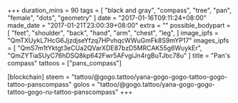 +++
duration_mins = 90
tags = [
  "black and gray",
  "compass",
  "tree",
  "pan",
  "female",
  "dots",
  "geometry"
]
date = "2017-01-16T09:11:24+08:00"
made_date = "2017-01-21T23:00:39+08:00"
extra = ""
possible_bodypart = [
  "feet",
  "shoulder",
  "back",
  "hand",
  "arm",
  "chest",
  "leg",
]
image_ipfs = "QmTXUykL7HcG6JjzdjseYfzq7HPvhqcWWuGmFk8S9mYP17"
images_ipfs = [
  "QmS7m1tYktgt3eCUa2QVarXDE87bzD5MRCAK55g6WuykEr",
  "QmZYTiaSUyC76hDSQ8kp642Fwr5AFvgiJn4rgBuTJbc78u"
]
title = "Pan's compass"
tattoos = ["pans_compass"]

[blockchain]
steem = "tattoo/@gogo.tattoo/yana-gogo-gogo-tattoo-gogo-tattoo-panscompass"
golos = "tattoo/@gogo.tattoo/yana-gogo-gogo-tattoo-gogo-ru-tattoo-panscompass"
+++
